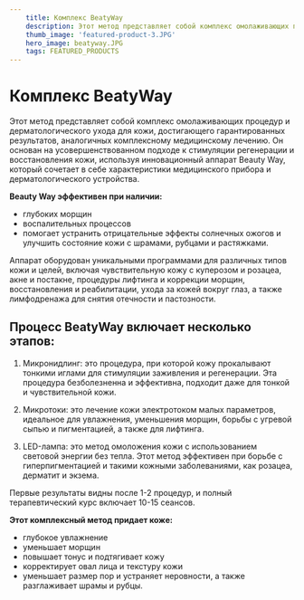 ```yaml
---
    title: Комплекс BeatyWay
    description: Этот метод представляет собой комплекс омолаживающих процедур и дерматологического ухода для кожи, достигающего гарантированных результатов, аналогичных комплексному медицинскому лечению. Он основан на усовершенствованном подходе к стимуляции регенерации и восстановления кожи, используя инновационный аппарат Beauty Way, который сочетает в себе характеристики медицинского прибора и дерматологического устройства.
    thumb_image: 'featured-product-3.JPG'
    hero_image: beatyway.JPG
    tags: FEATURED_PRODUCTS
---
```

# Комплекс BeatyWay

Этот метод представляет собой комплекс омолаживающих процедур и дерматологического ухода для кожи, достигающего гарантированных результатов, аналогичных комплексному медицинскому лечению. Он основан на усовершенствованном подходе к стимуляции регенерации и восстановления кожи, используя инновационный аппарат Beauty Way, который сочетает в себе характеристики медицинского прибора и дерматологического устройства.

**Beauty Way эффективен при наличии:**

- глубоких морщин
- воспалительных процессов
- помогает устранить отрицательные эффекты солнечных ожогов и улучшить состояние кожи с шрамами, рубцами и растяжками.

Аппарат оборудован уникальными программами для различных типов кожи и целей, включая чувствительную кожу с куперозом и розацеа, акне и постакне, процедуры лифтинга и коррекции морщин, восстановления и реабилитации, ухода за кожей вокруг глаз, а также лимфодренажа для снятия отечности и пастозности.

## Процесс BeatyWay включает несколько этапов:

1. Микронидлинг: это процедура, при которой кожу прокалывают тонкими иглами для стимуляции заживления и регенерации. Эта процедура безболезненна и эффективна, подходит даже для тонкой и чувствительной кожи.

2. Микротоки: это лечение кожи электротоком малых параметров, идеальное для увлажнения, уменьшения морщин, борьбы с угревой сыпью и пигментацией, а также для лифтинга.

3. LED-лампа: это метод омоложения кожи с использованием световой энергии без тепла. Этот метод эффективен при борьбе с гиперпигментацией и такими кожными заболеваниями, как розацеа, дерматит и экзема.

Первые результаты видны после 1-2 процедур, и полный терапевтический курс включает 10-15 сеансов. 

**Этот комплексный метод придает коже:**

- глубокое увлажнение
- уменьшает морщин
- повышает тонус и подтягивает кожу
- корректирует овал лица и текстуру кожи
- уменьшает размер пор и устраняет неровности, а также разглаживает шрамы и рубцы.
